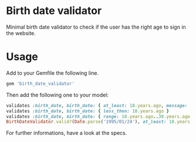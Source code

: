 # Birth date validator
Minimal birth date validator to check if the user has the right age to sign in the website.

# Usage
Add to your Gemfile the following line.

```ruby
gem 'birth_date_validator'
```

Then add the following one to your model:

```ruby
validates :birth_date, birth_date: { at_least: 18.years.ago, message: 'come back when you will be older' }
validates :birth_date, birth_date: { less_then: 18.years.ago }
validates :birth_date, birth_date: { range: 18.years.ago..30.years.ago }
BirthDateValidator.valid?(Date.parse('1995/01/24'), at_least: 18.years.ago)
```

For further informations, have a look at the specs.
